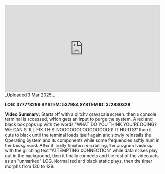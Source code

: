 
<iframe 
  src="https://drive.google.com/file/d/1hRpr3qZPbSjuSYFR4UkE2CP2ClTBirMX/preview"  
  style="width:100%; aspect-ratio:16/9; border:0;"
  allowfullscreen>
</iframe>
_Uploaded 3 Mar 2025._

**LOG: 377773289
SYSTEM: 537984
SYSTEM ID: 372830328**

**Video Summary:** Starts off with a glitchy grayscale screen, then a console terminal is accessed, which gets an input to purge the system. A red and black box pops up with the words "WHAT DO YOU THINK YOU'RE DOING? WE CAN STILL FIX THIS! NOOOOOOOOOOOOOOOO! IT HURTS!" then it cuts to black until the terminal loads itself again and slowly reinstalls the Operating System and its components while some frequencies softly hum in the background. After it finally finishes reinstalling, the program loads up with the glitching text "ATTEMPTING CONNECTION" while data noises play out in the background, then it finally connects and the rest of the video acts as an "unmarked" LOG. Normal red and black static plays, then the timer morphs from 130 to 129.